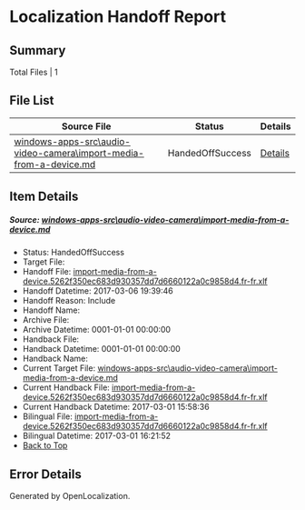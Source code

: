 # <a name='report-top'></a> Localization Handoff Report

## Summary
 Total Files | 1

## File List
 Source File | Status | Details 
 ----------- | ------ | ------- 
 [windows-apps-src\audio-video-camera\import-media-from-a-device.md](https://cpubwin.visualstudio.com/windows-uwp/_git/windows-uwp/commit/6e3fa902568f21d224a92aafab5af658ae5f87b1?path=windows-apps-src%2Faudio-video-camera%2Fimport-media-from-a-device.md&_a=contents) | HandedOffSuccess | [Details](#1d4f780a5b3841318d582424c31b1465ed31b6dd703)

## Item Details
##### <a name='1d4f780a5b3841318d582424c31b1465ed31b6dd703'></a> Source: [windows-apps-src\audio-video-camera\import-media-from-a-device.md](https://cpubwin.visualstudio.com/windows-uwp/_git/windows-uwp/commit/6e3fa902568f21d224a92aafab5af658ae5f87b1?path=windows-apps-src%2Faudio-video-camera%2Fimport-media-from-a-device.md&_a=contents)
* Status: HandedOffSuccess
* Target File: 
* Handoff File: [import-media-from-a-device.5262f350ec683d930357dd7d6660122a0c9858d4.fr-fr.xlf](https://cpubwin.visualstudio.com/windows-uwp/_git/WDCLib.handoff/commit/3b5d793b6f87fe91be6c473b638046976565b4b4?path=ol-handoff%2Fcpubwin%2Fwindows-uwp.fr-fr%2Fmaster%2Fimport-media-from-a-device.5262f350ec683d930357dd7d6660122a0c9858d4.fr-fr.xlf&_a=contents)
* Handoff Datetime: 2017-03-06 19:39:46
* Handoff Reason: Include
* Handoff Name: 
* Archive File: 
* Archive Datetime: 0001-01-01 00:00:00
* Handback File: 
* Handback Datetime: 0001-01-01 00:00:00
* Handback Name: 
* Current Target File: [windows-apps-src\audio-video-camera\import-media-from-a-device.md](https://cpubwin.visualstudio.com/windows-uwp/_git/windows-uwp.fr-fr/commit/27921007870483d99d674a8f8bb14d6548e54ec7?path=windows-apps-src%2Faudio-video-camera%2Fimport-media-from-a-device.md&_a=contents)
* Current Handback File: [import-media-from-a-device.5262f350ec683d930357dd7d6660122a0c9858d4.fr-fr.xlf](https://cpubwin.visualstudio.com/windows-uwp/_git/WDCLib.handback/commit/30928a70c7635f46c1585af446479dbfb1fb6240?path=ol-handback%2Fcpubwin%2Fwindows-uwp.fr-fr%2Fmaster%2Fimport-media-from-a-device.5262f350ec683d930357dd7d6660122a0c9858d4.fr-fr.xlf&_a=contents)
* Current Handback Datetime: 2017-03-01 15:58:36
* Bilingual File: [import-media-from-a-device.5262f350ec683d930357dd7d6660122a0c9858d4.fr-fr.xlf](https://cpubwin.visualstudio.com/windows-uwp/_git/WDCLib.handback/commit/30928a70c7635f46c1585af446479dbfb1fb6240?path=ol-handback%2Fcpubwin%2Fwindows-uwp.fr-fr%2Fmaster%2Fimport-media-from-a-device.5262f350ec683d930357dd7d6660122a0c9858d4.fr-fr.xlf&_a=contents)
* Bilingual Datetime: 2017-03-01 16:21:52
* [Back to Top](#report-top)


## Error Details

Generated by OpenLocalization.
